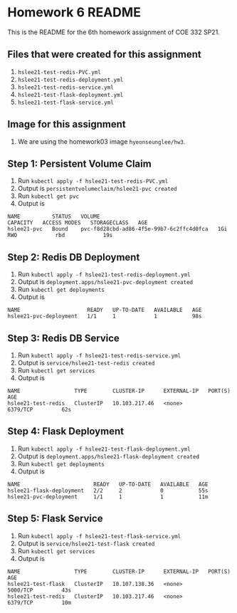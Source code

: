 # Homework 6 README

This is the README for the 6th homework assignment of COE 332 SP21. 
## Files that were created for this assignment

1. `hslee21-test-redis-PVC.yml `
2. `hslee21-test-redis-deployment.yml `
3. `hslee21-test-redis-service.yml `
4. `hslee21-test-flask-deployment.yml`
5. `hslee21-test-flask-service.yml`

## Image for this assignment

1. We are using the homework03 image `hyeonseunglee/hw3`.
 
## Step 1: Persistent Volume Claim

1. Run `kubectl apply -f hslee21-test-redis-PVC.yml`
2. Output is `persistentvolumeclaim/hslee21-pvc created`
3. Run `kubectl get pvc`
4. Output is
```
NAME          STATUS   VOLUME                                     CAPACITY   ACCESS MODES   STORAGECLASS   AGE
hslee21-pvc   Bound    pvc-f8d28cbd-ad86-4f5e-99b7-6c2ffc4d0fca   1Gi        RWO            rbd            19s
```

## Step 2: Redis DB Deployment

1. Run `kubectl apply -f hslee21-test-redis-deployment.yml`
2. Output is `deployment.apps/hslee21-pvc-deployment created`
3. Run `kubectl get deployments`
4. Output is
```
NAME                     READY   UP-TO-DATE   AVAILABLE   AGE
hslee21-pvc-deployment   1/1     1            1           98s
``` 

## Step 3: Redis DB Service

1. Run `kubectl apply -f hslee21-test-redis-service.yml`
2. Output is `service/hslee21-test-redis created`
3. Run `kubectl get services`
4. Output is 
```
NAME                 TYPE        CLUSTER-IP      EXTERNAL-IP   PORT(S)          AGE
hslee21-test-redis   ClusterIP   10.103.217.46   <none>        6379/TCP         62s
```

## Step 4: Flask Deployment

1. Run `kubectl apply -f hslee21-test-flask-deployment.yml`
2. Output is `deployment.apps/hslee21-flask-deployment created`
3. Run `kubectl get deployments`
4. Output is
```
NAME                       READY   UP-TO-DATE   AVAILABLE   AGE
hslee21-flask-deployment   2/2     2            0           55s
hslee21-pvc-deployment     1/1     1            1           11m
```

## Step 5: Flask Service

1. Run `kubectl apply -f hslee21-test-flask-service.yml`
2. Output is `service/hslee21-test-flask created`
3. Run `kubectl get services`
4. Output is
```
NAME                 TYPE        CLUSTER-IP      EXTERNAL-IP   PORT(S)          AGE
hslee21-test-flask   ClusterIP   10.107.138.36   <none>        5000/TCP         43s
hslee21-test-redis   ClusterIP   10.103.217.46   <none>        6379/TCP         10m
```
